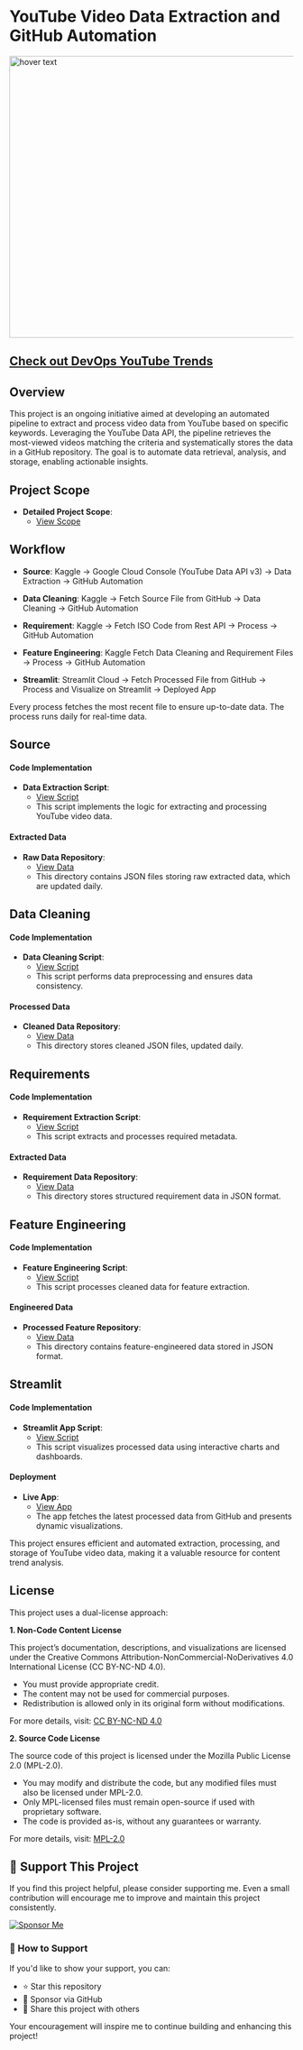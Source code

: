 # YouTube Video Data Extraction and GitHub Automation 
<p align="left">
  <img src="https://github.com/darshanabk/YouTubeFoodChannelAnalysis/blob/main/youtube_icon.png" width="1000" height = "500" title="hover text">
</p>

## [Check out DevOps YouTube Trends](https://devops-youtube-trends.streamlit.app/)
## **Overview**
This project is an ongoing initiative aimed at developing an automated pipeline to extract and process video data from YouTube based on specific keywords. Leveraging the YouTube Data API, the pipeline retrieves the most-viewed videos matching the criteria and systematically stores the data in a GitHub repository. The goal is to automate data retrieval, analysis, and storage, enabling actionable insights.


## Project Scope
- **Detailed Project Scope**:
  - [View Scope](https://github.com/darshanabk/YouTubeFoodChannelAnalysis/blob/main/ProjectScope.md)
 
## **Workflow**
  - **Source**: Kaggle -> Google Cloud Console (YouTube Data API v3) -> Data Extraction -> GitHub Automation
      
  - **Data Cleaning**: Kaggle -> Fetch Source File from GitHub -> Data Cleaning -> GitHub Automation
  
  - **Requirement**: Kaggle -> Fetch ISO Code from Rest API -> Process -> GitHub Automation
  
  - **Feature Engineering**: Kaggle Fetch Data Cleaning and Requirement Files -> Process -> GitHub Automation
  
  - **Streamlit**: Streamlit Cloud -> Fetch Processed File from GitHub -> Process and Visualize on Streamlit -> Deployed App

Every process fetches the most recent file to ensure up-to-date data. The process runs daily for real-time data.

## **Source**
#### Code Implementation
- **Data Extraction Script**:
  - [View Script](https://github.com/darshanabk/YouTubeFoodChannelAnalysis/blob/main/sourcedaily.ipynb)
  - This script implements the logic for extracting and processing YouTube video data.
#### Extracted Data
- **Raw Data Repository**:
  - [View Data](https://github.com/darshanabk/YouTubeFoodChannelAnalysis/tree/main/Source/Daily)
  - This directory contains JSON files storing raw extracted data, which are updated daily.

<!-- ### 1. Features:
   - **YouTube Data Extraction**:
      - Fetch top videos based on keywords using the YouTube Data API.
      - Extract details like video title, channel name, view count, likes, comments, and tags.
   
   - **Data Storage**:
      - Save extracted data into JSON files with timestamps for record-keeping.
   
   - **GitHub Integration**:
      - Automatically push the extracted JSON files to a GitHub repository.
      - Maintain a structured directory system in the repository for organized data storage.
   
   - **Error Handling**:
      - Ensures smooth operation by handling API and GitHub errors.
   
   - **Tools and Technologies**:
      - **YouTube Data API**: Fetch video details.
      - **Python Libraries**:
        - `pandas`: For data processing.
        - `re` and `datetime`: For string and date manipulations.
        - `shutil` and `os`: For file and directory operations.
        - `git` and `Repo`: For executing Git commands.
        - `pytz` and `timedelta`: For handling time zones and time differences.
        - `IPython.display`: For displaying JSON responses in Jupyter Notebooks.
      - **Kaggle Secrets**: Manage sensitive API keys and repository credentials securely.
      - **GitHub**: Store and manage extracted data.
###  2. Additional Libraries:
   - `from googleapiclient.discovery import build`: For interacting with the YouTube API.
   - `from kaggle_secrets import UserSecretsClient`: For securely managing API keys in Kaggle. -->

## **Data Cleaning**
#### Code Implementation
- **Data Cleaning Script**:
  - [View Script](https://github.com/darshanabk/YouTubeFoodChannelAnalysis/blob/main/dataCleaning.ipynb)
  - This script performs data preprocessing and ensures data consistency.

#### Processed Data
- **Cleaned Data Repository**:
  - [View Data](https://github.com/darshanabk/YouTubeFoodChannelAnalysis/tree/main/DataCleaning/Daily)
  - This directory stores cleaned JSON files, updated daily.

## **Requirements**
#### Code Implementation
- **Requirement Extraction Script**:
  - [View Script](https://github.com/darshanabk/YouTubeFoodChannelAnalysis/blob/main/country-codes-iso-3166-1-alpha-2-continent-code.ipynb)
  - This script extracts and processes required metadata.

#### Extracted Data
- **Requirement Data Repository**:
  - [View Data](https://github.com/darshanabk/YouTubeFoodChannelAnalysis/tree/main/Requirement/Daily)
  - This directory stores structured requirement data in JSON format.

## **Feature Engineering**
#### Code Implementation
- **Feature Engineering Script**:
  - [View Script](https://github.com/darshanabk/YouTubeFoodChannelAnalysis/blob/main/country-codes-iso-3166-1-alpha-2-continent-code.ipynb)
  - This script processes cleaned data for feature extraction.

#### Engineered Data
- **Processed Feature Repository**:
  - [View Data](https://github.com/darshanabk/YouTubeFoodChannelAnalysis/tree/main/Requirement/Daily)
  - This directory contains feature-engineered data stored in JSON format.
 
## **Streamlit**
#### Code Implementation
- **Streamlit App Script**:
  - [View Script](https://github.com/darshanabk/DevOps-YouTube-Trends/blob/main/Streamlit/Streamlit.py)
  - This script visualizes processed data using interactive charts and dashboards.

#### Deployment
- **Live App**:
  - [View App](https://devops-youtube-trends.streamlit.app/)
  - The app fetches the latest processed data from GitHub and presents dynamic visualizations.

This project ensures efficient and automated extraction, processing, and storage of YouTube video data, making it a valuable resource for content trend analysis.

## License

 This project uses a dual-license approach:  

**1. Non-Code Content License**

This project’s documentation, descriptions, and visualizations are licensed under the Creative Commons Attribution-NonCommercial-NoDerivatives 4.0 International License (CC BY-NC-ND 4.0).  
  - You must provide appropriate credit.  
  - The content may not be used for commercial purposes.  
  - Redistribution is allowed only in its original form without modifications.  

For more details, visit: [CC BY-NC-ND 4.0](https://creativecommons.org/licenses/by-nc-nd/4.0/) 

**2. Source Code License**

The source code of this project is licensed under the Mozilla Public License 2.0 (MPL-2.0).  
  - You may modify and distribute the code, but any modified files must also be licensed under MPL-2.0.  
  - Only MPL-licensed files must remain open-source if used with proprietary software.  
  - The code is provided as-is, without any guarantees or warranty.  

For more details, visit: [MPL-2.0](https://www.mozilla.org/en-US/MPL/2.0/)

## 💖 Support This Project  
If you find this project helpful, please consider supporting me. Even a small contribution will encourage me to improve and maintain this project consistently.  

[![Sponsor Me](https://img.shields.io/badge/Sponsor%20Me-GitHub-red?style=for-the-badge&logo=github)](https://github.com/sponsors/darshanabk)  

### 🤝 How to Support  
If you'd like to show your support, you can:  
- ⭐ Star this repository  
- 💪 Sponsor via GitHub  
- 🔗 Share this project with others  

Your encouragement will inspire me to continue building and enhancing this project!  
